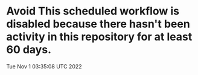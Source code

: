 # Avoid This scheduled workflow is disabled because there hasn't been activity in this repository for at least 60 days.
Tue Nov  1 03:35:08 UTC 2022
